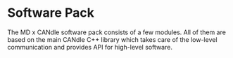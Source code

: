 # Software Pack

The MD x CANdle software pack consists of a few modules. All of them are based on the main CANdle C++ library which takes care of the low-level communication and provides API for high-level software. 


